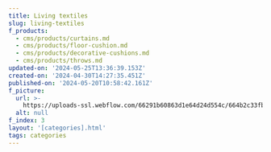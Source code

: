 ```yaml
---
title: Living textiles
slug: living-textiles
f_products:
  - cms/products/curtains.md
  - cms/products/floor-cushion.md
  - cms/products/decorative-cushions.md
  - cms/products/throws.md
updated-on: '2024-05-25T13:36:39.153Z'
created-on: '2024-04-30T14:27:35.451Z'
published-on: '2024-05-20T10:58:42.161Z'
f_picture:
  url: >-
    https://uploads-ssl.webflow.com/66291b60863d1e64d24d554c/664b2c33fb93a0cbc1d90597_1.jpg
  alt: null
f_index: 3
layout: '[categories].html'
tags: categories
---
```




